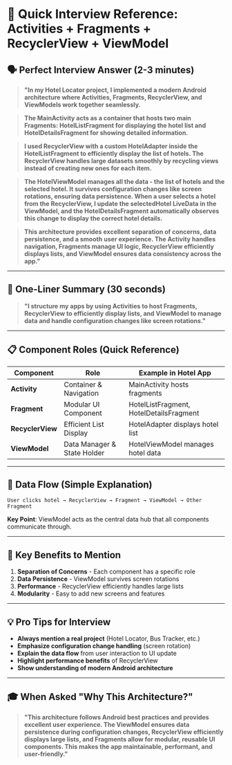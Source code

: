 # 🎯 Quick Interview Reference: Activities + Fragments + RecyclerView + ViewModel

## 🗣️ **Perfect Interview Answer (2-3 minutes)**

> **"In my Hotel Locator project, I implemented a modern Android architecture where Activities, Fragments, RecyclerView, and ViewModels work together seamlessly.**

> **The MainActivity acts as a container that hosts two main Fragments: HotelListFragment for displaying the hotel list and HotelDetailsFragment for showing detailed information.**

> **I used RecyclerView with a custom HotelAdapter inside the HotelListFragment to efficiently display the list of hotels. The RecyclerView handles large datasets smoothly by recycling views instead of creating new ones for each item.**

> **The HotelViewModel manages all the data - the list of hotels and the selected hotel. It survives configuration changes like screen rotations, ensuring data persistence. When a user selects a hotel from the RecyclerView, I update the selectedHotel LiveData in the ViewModel, and the HotelDetailsFragment automatically observes this change to display the correct hotel details.**

> **This architecture provides excellent separation of concerns, data persistence, and a smooth user experience. The Activity handles navigation, Fragments manage UI logic, RecyclerView efficiently displays lists, and ViewModel ensures data consistency across the app."**

---

## 🎯 **One-Liner Summary (30 seconds)**

> **"I structure my apps by using Activities to host Fragments, RecyclerView to efficiently display lists, and ViewModel to manage data and handle configuration changes like screen rotations."**

---

## 📋 **Component Roles (Quick Reference)**

| Component | Role | Example in Hotel App |
|-----------|------|---------------------|
| **Activity** | Container & Navigation | MainActivity hosts fragments |
| **Fragment** | Modular UI Component | HotelListFragment, HotelDetailsFragment |
| **RecyclerView** | Efficient List Display | HotelAdapter displays hotel list |
| **ViewModel** | Data Manager & State Holder | HotelViewModel manages hotel data |

---

## 🔄 **Data Flow (Simple Explanation)**

```
User clicks hotel → RecyclerView → Fragment → ViewModel → Other Fragment
```

**Key Point**: ViewModel acts as the central data hub that all components communicate through.

---

## 🚀 **Key Benefits to Mention**

1. **Separation of Concerns** - Each component has a specific role
2. **Data Persistence** - ViewModel survives screen rotations
3. **Performance** - RecyclerView efficiently handles large lists
4. **Modularity** - Easy to add new screens and features

---

## 💡 **Pro Tips for Interview**

- **Always mention a real project** (Hotel Locator, Bus Tracker, etc.)
- **Emphasize configuration change handling** (screen rotation)
- **Explain the data flow** from user interaction to UI update
- **Highlight performance benefits** of RecyclerView
- **Show understanding of modern Android architecture**

---

## 🎓 **When Asked "Why This Architecture?"**

> **"This architecture follows Android best practices and provides excellent user experience. The ViewModel ensures data persistence during configuration changes, RecyclerView efficiently displays large lists, and Fragments allow for modular, reusable UI components. This makes the app maintainable, performant, and user-friendly."**